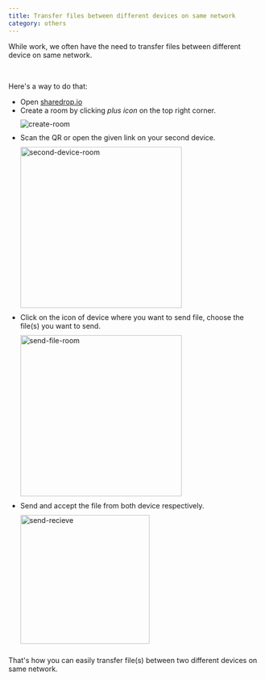 ```yaml
---
title: Transfer files between different devices on same network
category: others
---
```


While work, we often have the need to transfer files between different device on same network.

<br />

Here's a way to do that:

- Open [sharedrop.io](https://sharedrop.io)
- Create a room by clicking _plus icon_ on the top right corner.
  <img src='https://user-images.githubusercontent.com/43666833/146941398-fa6a215a-e4a5-4123-af0c-d0ea5c524800.png' alt='create-room' style='margin: 10px 0'>
- Scan the QR or open the given link on your second device.<br/>
  <img src='https://user-images.githubusercontent.com/43666833/146942759-83c886b2-6461-4762-bdde-25efa28e71a9.png' alt='second-device-room' style='margin: 10px 0; height: 20rem'>
- Click on the icon of device where you want to send file, choose the file(s) you want to send.<br />
  <img src='https://user-images.githubusercontent.com/43666833/146943565-622b5a03-5873-4134-8ee8-e150a504935b.png' alt='send-file-room' style='margin: 10px 0; height: 20rem'>
- Send and accept the file from both device respectively.
  <img src='https://user-images.githubusercontent.com/43666833/146944476-7db009f9-ddf1-47e6-b2bd-7f3cde01ff81.jpeg' alt='send-recieve' style='margin: 10px 0; height: 16rem'>

That's how you can easily transfer file(s) between two different devices on same network.

